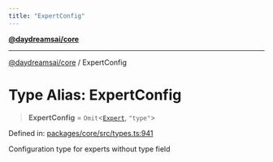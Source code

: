 ```yaml
---
title: "ExpertConfig"
---
```


[**@daydreamsai/core**](./api-reference.md)

***

[@daydreamsai/core](./api-reference.md) / ExpertConfig

# Type Alias: ExpertConfig

> **ExpertConfig** = `Omit`\<[`Expert`](./Expert.md), `"type"`\>

Defined in: [packages/core/src/types.ts:941](https://github.com/dojoengine/daydreams/blob/cade502c379b7b9e103832026447c86310638fce/packages/core/src/types.ts#L941)

Configuration type for experts without type field
